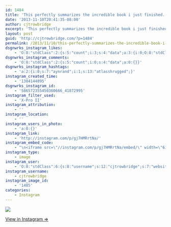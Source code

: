 ```yaml
---
id: 1484
title: 'This perfectly summarizes the incredible book i just finished. :D'
date: '2013-11-10T20:41:35-08:00'
author: cjtrowbridge
excerpt: 'This perfectly summarizes the incredible book i just finished. :D #atlasshrugged #aynrand'
layout: post
guid: 'http://cjtrowbridge.com/?p=1484'
permalink: /2013/11/10/this-perfectly-summarizes-the-incredible-book-i-just-finished-d/
dsgnwrks_instagram_likes:
    - 'O:8:"stdClass":2:{s:5:"count";i:3;s:4:"data";a:3:{i:0;O:8:"stdClass":4:{s:8:"username";s:7:"sematic";s:15:"profile_picture";s:108:"https://igcdn-photos-f-a.akamaihd.net/hphotos-ak-xpa1/t51.2885-19/10684249_1544774155741845_1853410192_a.jpg";s:2:"id";s:8:"16203052";s:9:"full_name";s:7:"sematic";}i:1;O:8:"stdClass":4:{s:8:"username";s:14:"brent_barry_31";s:15:"profile_picture";s:85:"https://instagramimages-a.akamaihd.net/profiles/profile_143670940_75sq_1390807063.jpg";s:2:"id";s:9:"143670940";s:9:"full_name";s:5:"Brent";}i:2;O:8:"stdClass":4:{s:8:"username";s:5:"lej0e";s:15:"profile_picture";s:108:"https://igcdn-photos-c-a.akamaihd.net/hphotos-ak-xaf1/t51.2885-19/10844221_1540993866157826_1442431864_a.jpg";s:2:"id";s:9:"408353670";s:9:"full_name";s:9:"Joe Angel";}}}'
dsgnwrks_instagram_comments:
    - 'O:8:"stdClass":2:{s:5:"count";i:0;s:4:"data";a:0:{}}'
dsgnwrks_instagram_hashtags:
    - 'a:2:{i:0;s:7:"aynrand";i:1;s:13:"atlasshrugged";}'
instagram_created_time:
    - '1384144895'
dsgnwrks_instagram_id:
    - '586572355450360666_41872995'
instagram_filter_used:
    - 'X-Pro II'
instagram_attribution:
    - ''
instagram_location:
    - ''
instagram_users_in_photo:
    - 'a:0:{}'
instagram_link:
    - 'http://instagram.com/p/gj7HMRrtNa/'
instagram_embed_code:
    - "\n<iframe src=\"//instagram.com/p/gj7HMRrtNa/embed/\" width=\"612\" height=\"710\" frameborder=\"0\" scrolling=\"no\" allowtransparency=\"true\"></iframe>\n"
instagram_type:
    - image
instagram_user:
    - 'O:8:"stdClass":6:{s:8:"username";s:12:"cjtrowbridge";s:7:"website";s:0:"";s:15:"profile_picture";s:103:"https://igcdn-photos-f-a.akamaihd.net/hphotos-ak-xpa1/t51.2885-19/925559_452430704897917_67836701_a.jpg";s:9:"full_name";s:13:"CJ Trowbridge";s:3:"bio";s:0:"";s:2:"id";s:8:"41872995";}'
instagram_username:
    - cjtrowbridge
instagram_image_id:
    - '1485'
categories:
    - Instagram
---
```


[![](http://blog.cjtrowbridge.com/wp-content/uploads/2013/11/1169189_597275320337775_317638195_n.jpg)](http://instagram.com/p/gj7HMRrtNa/)

[View in Instagram ⇒](http://instagram.com/p/gj7HMRrtNa/)